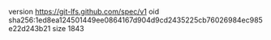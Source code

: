 version https://git-lfs.github.com/spec/v1
oid sha256:1ed8ea124501449ee0864167d904d9cd2435225cb76026984ec985e22d243b21
size 1843
